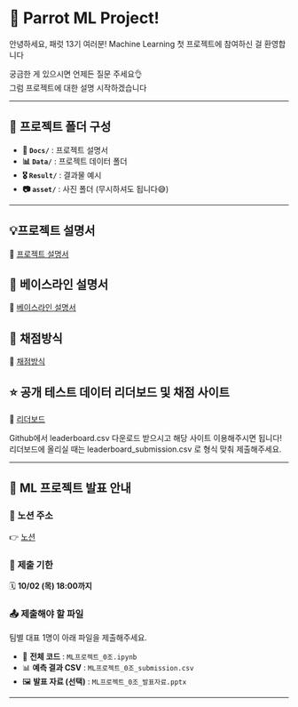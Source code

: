 # 🦜 Parrot ML Project!

안녕하세요, 패럿 13기 여러분!
Machine Learning 첫 프로젝트에 참여하신 걸 환영합니다

궁금한 게 있으시면 언제든 질문 주세요👌\
그럼 프로젝트에 대한 설명 시작하겠습니다

---

## 📂 프로젝트 폴더 구성
- **📄 `Docs/`** : 프로젝트 설명서
- **📊 `Data/`** : 프로젝트 데이터 폴더
- **🎖️ `Result/`** : 결과물 예시
- **📷 `asset/`** : 사진 폴더 (무시하셔도 됩니다😅)

---

## 💡프로젝트 설명서
🔗 [프로젝트 설명서](Docs/Project_explain.md)  

## 🔧 베이스라인 설명서
🔗 [베이스라인 설명서](Docs/Baseline_explain.md)  

## 💯 채점방식
🔗 [채점방식](Docs/Evaluation_guide.md)  

## ⭐ 공개 테스트 데이터 리더보드 및 채점 사이트
🔗 [리더보드](https://sgparrot.pythonanywhere.com/)

Github에서 leaderboard.csv 다운로드 받으시고 해당 사이트 이용해주시면 됩니다!
리더보드에 올리실 때는 leaderboard_submission.csv 로 형식 맞춰 제출해주세요.

---


## 📢 **ML 프로젝트 발표 안내**  

### 🔗 **노션 주소**  
👉 [노션](https://www.notion.so/13-ML-Project-271e19063477809da21bd335ef858f5f)

### 📍 **제출 기한**  
🗓️ **10/02 (목) 18:00까지**  

### 📤 **제출해야 할 파일**  
팀별 대표 1명이 아래 파일을 제출해주세요.  
- 📝 **전체 코드** : `ML프로젝트_0조.ipynb`  
- 📊 **예측 결과 CSV** : `ML프로젝트_0조_submission.csv`  
- 🖼️ **발표 자료 (선택)** : `ML프로젝트_0조_발표자료.pptx`  

---
